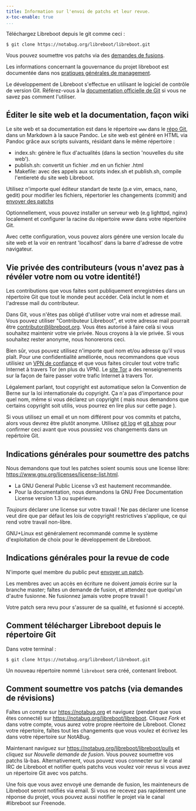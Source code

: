 ```yaml
---
title: Information sur l'envoi de patchs et leur revue. 
x-toc-enable: true
...
```


Téléchargez Libreboot depuis le git comme ceci :

    $ git clone https://notabug.org/libreboot/libreboot.git

Vous pouvez soumettre vos patchs via des
[demandes de fusions](#comment-soumettre-vos-patchs-via-demandes-de-fusions).

Les informations concernant la gouvernance du projet libreboot est documentée dans nos [pratiques générales de management](management.md).

Le développement de Libreboot s'effectue en utilisant le logiciel de contrôle de version Git.
Référez-vous à la [documentation officielle de Git](https://git-scm.com/doc) si vous ne savez pas comment l'utiliser.


Éditer le site web et la documentation, façon wiki
-------------------------------------------------

Le site web et sa documentation est dans le répertoire `www` dans le [répo Git](#comment-télécharger-libreboot-depuis-le-répertoire-git), dans un Markdown à la sauce Pandoc. Le site web est généré en HTML via Pandoc grâce aux scripts suivants, résidant dans le même répertoire :

- index.sh: génère le flux d'actualités (dans la section 'nouvelles du site web').
- publish.sh: convertit un fichier .md en un fichier .html
- Makefile: avec des appels aux scripts index.sh et publish.sh, compile l'entiereté du site web Libreboot.

Utilisez n'importe quel éditeur standart de texte (p.e vim, emacs, nano, gedit) pour modifier les fichiers, répertorier les changements (commit) and [envoyer des patchs](#comment-soumettre-vos-patchs-via-demande-de-fusions)


Optionnellement, vous pouvez installer un serveur web (e.g lighttpd, nginx) localement et configurer la racine du répertoire *www* dans votre répertoire Git.


Avec cette configuration, vous pouvez alors génére une version locale du site web et la voir en rentrant 'localhost' dans la barre d'adresse de votre navigateur.

Vie privée des contributeurs (vous n'avez pas à révéler votre nom ou votre identité!)
------------------------------------------------------------------------------------

Les contributions que vous faites sont publiquement enregistrées 
dans un répertoire Git que tout le monde peut accéder.
Celà inclut le nom et l'adresse mail du contributeur.

Dans Git, vous n'êtes pas obligé d'utiliser votre vrai nom et adresse mail.
Vous pouvez utiliser "Contributeur Libreboot", et votre adresse mail pourrait être contributor@libreboot.org.
Vous êtes autorisé à faire celà si vous souhaitez maintenir votre vie privée. Nous croyons à la vie privée. 
Si vous souhaitez rester anonyme, nous honorerons ceci.

Bien sûr, vous pouvez utilisez n'importe quel nom et/ou adresse qu'il vous plaît.
Pour une confidentialité améliorée, nous recommandons que vous utilisiez un [VPN de confiance](https://torrentfreak.com/which-vpn-services-keep-you-anonymous-in-2019/) et que vous faites circuler tout votre trafic Internet à travers Tor (en plus du VPN).
Le [site Tor](https://torproject.org/) a des renseignements sur la façon de faire passer votre trafic Internet à travers Tor.

Légalement parlant, tout copyright est automatique selon la Convention de Berne sur la loi internationale du copyright. 
Ça n'a pas d'importance pour quel nom, même si vous déclarez un copyright ( mais nous demandons que certains copyright soit utilis, vous pourrez en lire plus sur cette page ).

Si vous utilisez un email et un nom différent pour vos commits et patchs, alors vous devrez être plutôt anonyme.
Utilisez [git log](https://git-scm.com/book/en/v2/Git-Basics-Viewing-the-Commit-History) et [git show](https://git-scm.com/docs/git-show) pour confirmer ceci avant que vous poussiez vos changements dans un repértoire Git.


Indications générales pour soumettre des patchs
----------------------------------------------

Nous demandons que tout les patches soient soumis sous une license libre:
<https://www.gnu.org/licenses/license-list.html>.

- La GNU General Public License v3 est hautement recommandée.
- Pour la documentation, nous demandons la GNU Free Documentation License version 1.3 ou supérieure.

*Toujours* déclarer une license sur votre travail ! Ne pas déclarer une license veut dire que par défaut les lois de copyright restrictives s'applique, ce qui rend votre travail non-libre.

GNU+Linux est généralement recommandé comme le système d'exploitation de choix pour le développement de Libreboot.

Indications générales pour la revue de code
------------------------------------------

N'importe quel membre du public peut 
[envoyer un patch](#comment-soumettre-vos-patchs-via-demande-de-fusions).

Les membres avec un accès en écriture ne doivent *jamais* écrire sur la branche master; faîtes un demande de fusion, et attendez que quelqu'un d'autre fusionne.
Ne fusionnez jamais votre propre travail !

Votre patch sera revu pour s'assurer de sa qualité, et fusionné si accepté.

Comment télécharger Libreboot depuis le répertoire Git
-----------------------------------------------------

Dans votre terminal :

    $ git clone https://notabug.org/libreboot/libreboot.git

Un nouveau répertoire nommé `libreboot` sera créé, contenant lireboot.


Comment soumettre vos patchs (via demandes de révisions)
-------------------------------------------------------

Faîtes un compte sur <https://notabug.org> et naviguez (pendant que vous êtes connecté) sur
<https://notabug.org/libreboot/libreboot>.
Cliquez *Fork* et dans votre compte, vous aurez votre propre réertoire de Libreboot.
Clonez votre répertoire, faîtes tout les changements que vous voulez et écrivez les dans votre répertoire sur NotABug.

Maintenant naviguez sur <https://notabug.org/libreboot/libreboot/pulls> et cliquez sur *Nouvelle demande de fusion*.
Vous pouvez soumettre vos patchs là-bas.
Alternativement, vous pouvez vous connecter sur le canal IRC de Libreboot et notifier quels patchs vous voulez voir revus si vous avez un répertoire Git avec vos patchs.

Une fois que vous avez envoyé une demande de fusion, les mainteneurs de Libreboot seront notifiés via email. Si vous ne recevez
pas rapidement une réponse du projet, vous pouvez aussi notifier le projet via le canal #libreboot sur Freenode.
